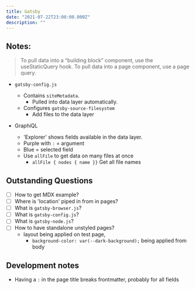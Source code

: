 ```yaml
---
title: Gatsby
date: "2021-07-22T23:00:00.000Z"
description: ""
---
```


## Notes:

> To pull data into a “building block” component, use the useStaticQuery hook.
> To pull data into a page component, use a page query.

- `gatsby-config.js`
    - Contains `siteMetadata`.
        - Pulled into data layer automatically.
    - Configures `gatsby-source-filesystem`
        - Add files to the data layer

- GraphiQL
    - 'Explorer' shows fields available in the data layer.
    - Purple with `:` = argument
    - Blue = selected field
    - Use `allFile` to get data on many files at once
        - `allFile { nodes { name }}` Get all file names

## Outstanding Questions

- [ ] How to get MDX example?
- [ ] Where is 'location' piped in from in pages?
- [ ] What is `gatsby-browser.js`?
- [ ] What is `gatsby-config.js`?
- [ ] What is `gatsby-node.js`?
- [ ] How to have standalone unstyled pages?
    - layout being applied on test page, 
      - `background-color: var(--dark-background);` being applied from body
    
## Development notes

- Having a `:` in the page title breaks frontmatter, probably for all fields
